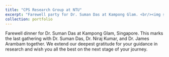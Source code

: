 ```yaml
---
title: "CPS Research Group at NTU"
excerpt: "Farewell party for Dr. Suman Das at Kampong Glam. <br/><img src='/images/profile/cps_group.JPG'>"
collection: portfolio
---
```


Farewell dinner for Dr. Suman Das at Kampong Glam, Singapore. This marks the last gathering with Dr. Suman Das, Dr. Niraj Kumar, and Dr. James Arambam together. We extend our deepest gratitude for your guidance in research and wish you all the best on the next stage of your journey.
